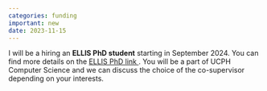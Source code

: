 ```yaml
---
categories: funding
important: new
date: 2023-11-15
---
```

I will be a hiring an <strong> ELLIS PhD student</strong> starting in September 2024.
You can find more details on the <a
href="https://ellis.eu/news/ellis-phd-program-call-for-applications-2023">
ELLIS PhD link </a>. You will be a part of UCPH Computer Science and
we can discuss the choice of the co-supervisor depending on your interests.